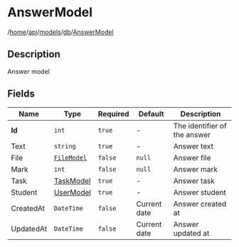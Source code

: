# AnswerModel

/[home](/README.md)/[api](/docs/api/README.md)/[models](/docs/api/README.md#models)/[db](/docs/api/README.md#database-models)/[AnswerModel](/docs/api/models/db/Answer.md)

## Description

Answer model

## Fields

| Name | Type | Required | Default | Description |
| ---- | ---- | -------- | ------- | ----------- |
| __Id__ | `int` | `true` | - | The identifier of the answer |
| Text | `string` | `true` | - | Answer text |
| File | [`FileModel`](File.md) | `false` | `null` | Answer file |
| Mark | `int` | `false` | `null` | Answer mark |
| Task | [TaskModel](Task.md) | `true` | - | Answer task |
| Student | [UserModel](User.md) | `true` | - | Answer student |
| CreatedAt | `DateTime` | `false` | Current date | Answer created at |
| UpdatedAt | `DateTime` | `false` | Current date | Answer updated at |
